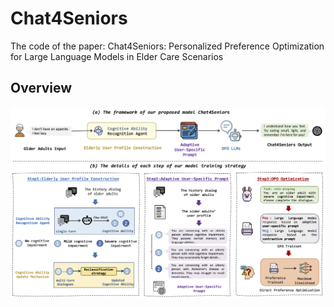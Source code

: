 # Chat4Seniors
The code of the paper: Chat4Seniors: Personalized Preference Optimization for Large Language Models in Elder Care Scenarios

## Overview

![alt text](research_design.jpg)